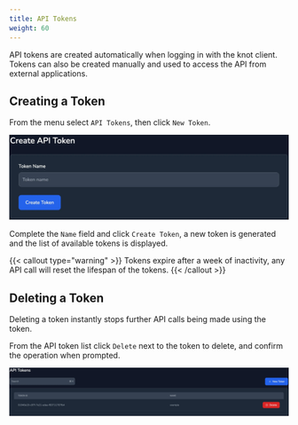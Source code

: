 ```yaml
---
title: API Tokens
weight: 60
---
```


API tokens are created automatically when logging in with the knot client. Tokens can also be created manually and used to access the API from external applications.

## Creating a Token

From the menu select `API Tokens`, then click `New Token`.

![Create API Token](create-api-token.webp)

Complete the `Name` field and click `Create Token`, a new token is generated and the list of available tokens is displayed.

{{< callout type="warning" >}}
  Tokens expire after a week of inactivity, any API call will reset the lifespan of the tokens.
{{< /callout >}}

## Deleting a Token

Deleting a token instantly stops further API calls being made using the token.

From the API token list click `Delete` next to the token to delete, and confirm the operation when prompted.

![List of API Tokens](list-api-tokens.webp)
